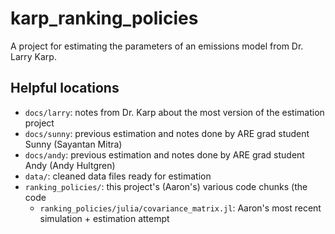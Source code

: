 # karp_ranking_policies

A project for estimating the parameters of an emissions model from Dr. Larry Karp.

## Helpful locations
- `docs/larry`: notes from Dr. Karp about the most version of the estimation project
- `docs/sunny`: previous estimation and notes done by ARE grad student Sunny (Sayantan Mitra)
- `docs/andy`: previous estimation and notes done by ARE grad student Andy (Andy Hultgren)
- `data/`: cleaned data files ready for estimation
- `ranking_policies/`: this project's (Aaron's) various code chunks (the code 
  - `ranking_policies/julia/covariance_matrix.jl`: Aaron's most recent simulation + estimation attempt
